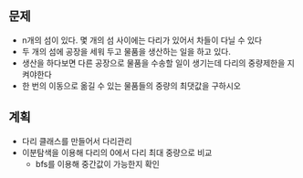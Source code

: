 ## 문제
- n개의 섬이 있다. 몇 개의 섬 사이에는 다리가 있어서 차들이 다닐 수 있다
- 두 개의 섬에 공장을 세워 두고 물품을 생산하는 일을 하고 있다. 
- 생산을 하다보면 다른 공장으로 물품을 수송할 일이 생기는데 다리의 중량제한을 지켜야한다
- 한 번의 이동으로 옮길 수 있는 물품들의 중량의 최댓값을 구하시오
## 계획
- 다리 클래스를 만들어서 다리관리
- 이분탐색을 이용해 다리의 0에서 다리 최대 중량으로 비교
  - bfs를 이용해 중간값이 가능한지 확인

